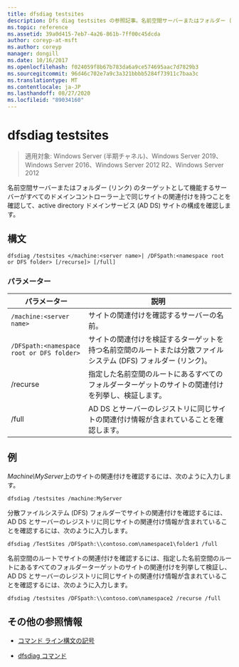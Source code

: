 ```yaml
---
title: dfsdiag testsites
description: Dfs diag testsites の参照記事。名前空間サーバーまたはフォルダー (リンク) のターゲットとして機能するサーバーがすべてのドメインコントローラー上で同じサイトの関連付けを持つことを確認することで、active directory ドメインサービス (AD DS) サイトの構成を確認します。
ms.topic: reference
ms.assetid: 39a0d415-7eb7-4a26-861b-7ff00c45dcda
author: coreyp-at-msft
ms.author: coreyp
manager: dongill
ms.date: 10/16/2017
ms.openlocfilehash: f024059f8b67b783da6a9ce574695aac7d7829b3
ms.sourcegitcommit: 96d46c702e7a9c3a321bbbb5284f73911c7baa3c
ms.translationtype: MT
ms.contentlocale: ja-JP
ms.lasthandoff: 08/27/2020
ms.locfileid: "89034160"
---
```

# <a name="dfsdiag-testsites"></a>dfsdiag testsites

> 適用対象: Windows Server (半期チャネル)、Windows Server 2019、Windows Server 2016、Windows Server 2012 R2、Windows Server 2012

名前空間サーバーまたはフォルダー (リンク) のターゲットとして機能するサーバーがすべてのドメインコントローラー上で同じサイトの関連付けを持つことを確認して、active directory ドメインサービス (AD DS) サイトの構成を確認します。

## <a name="syntax"></a>構文

```
dfsdiag /testsites </machine:<server name>| /DFSpath:<namespace root or DFS folder> [/recurse]> [/full]
```

### <a name="parameters"></a>パラメーター

| パラメーター | 説明 |
| --------- | ----------- |
| `/machine:<server name>` | サイトの関連付けを確認するサーバーの名前。 |
| `/DFSpath:<namespace root or DFS folder>` | サイトの関連付けを検証するターゲットを持つ名前空間のルートまたは分散ファイルシステム (DFS) フォルダー (リンク)。 |
| /recurse | 指定した名前空間のルートにあるすべてのフォルダーターゲットのサイトの関連付けを列挙し、検証します。 |
| /full | AD DS とサーバーのレジストリに同じサイトの関連付け情報が含まれていることを確認します。 |

## <a name="examples"></a>例

*Machine\MyServer*上のサイトの関連付けを確認するには、次のように入力します。

```
dfsdiag /testsites /machine:MyServer
```

分散ファイルシステム (DFS) フォルダーでサイトの関連付けを確認するには、AD DS とサーバーのレジストリに同じサイトの関連付け情報が含まれていることを確認するには、次のように入力します。

```
dfsdiag /TestSites /DFSpath:\\contoso.com\namespace1\folder1 /full
```

名前空間のルートでサイトの関連付けを確認するには、指定した名前空間のルートにあるすべてのフォルダーターゲットのサイトの関連付けを列挙して検証し、AD DS とサーバーのレジストリに同じサイトの関連付け情報が含まれていることを確認するには、次のように入力します。

```
dfsdiag /testsites /DFSpath:\\contoso.com\namespace2 /recurse /full
```

## <a name="additional-references"></a>その他の参照情報

- [コマンド ライン構文の記号](command-line-syntax-key.md)

- [dfsdiag コマンド](dfsdiag.md)
